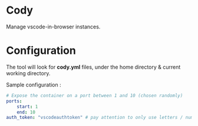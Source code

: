 # Cody

Manage vscode-in-browser instances.

# Configuration

The tool will look for **cody.yml** files, under the home directory & current working directory.

Sample configuration : 

```yaml
# Expose the container on a port between 1 and 10 (chosen randomly)
ports:
    start: 1
    end: 10
auth_token: "vscodeauthtoken" # pay attention to only use letters / numbers 
```